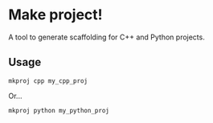 # Make project!

A tool to generate scaffolding for C++ and Python projects.

## Usage

```shell
mkproj cpp my_cpp_proj
```

Or...

```shell
mkproj python my_python_proj
```
